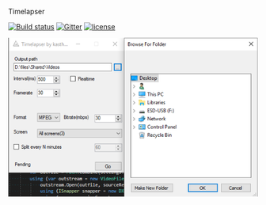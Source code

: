 Timelapser

[![Build status](https://img.shields.io/appveyor/ci/kasthack/timelapser.svg)](https://ci.appveyor.com/project/kasthack/timelapser)
[![Gitter](https://img.shields.io/gitter/room/nwjs/nw.js.svg)](https://gitter.im/timelapser)
[![license](https://img.shields.io/github/license/kasthack/timelapser.svg)](LICENSE)

![Screenshot](img/screenshot.png)